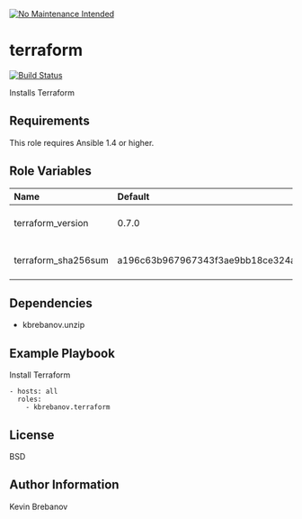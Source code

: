 [![No Maintenance Intended](http://unmaintained.tech/badge.svg)](http://unmaintained.tech/)

terraform
=========

[![Build Status](https://travis-ci.org/kbrebanov/ansible-terraform.svg?branch=master)](https://travis-ci.org/kbrebanov/ansible-terraform)

Installs Terraform

Requirements
------------

This role requires Ansible 1.4 or higher.

Role Variables
--------------

| Name                | Default                                                          | Description                     |
|:--------------------|:-----------------------------------------------------------------|:--------------------------------|
| terraform_version   | 0.7.0                                                            | Version of Terraform to install |
| terraform_sha256sum | a196c63b967967343f3ae9bb18ce324a18b27690e2d105e1f38c5a2d7c02038d | SHA 256 checksum of package     |

Dependencies
------------

- kbrebanov.unzip

Example Playbook
----------------

Install Terraform
```
- hosts: all
  roles:
    - kbrebanov.terraform
```

License
-------

BSD

Author Information
------------------

Kevin Brebanov
